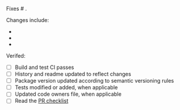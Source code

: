 Fixes # .

Changes include:

-
-
-

Verifed:

- [ ] Build and test CI passes
- [ ] History and readme updated to reflect changes
- [ ] Package version updated according to semantic versioning rules
- [ ] Tests modified or added, when applicable
- [ ] Updated code owners file, when applicable
- [ ] Read the [PR checklist](https://github.com/Azure/service-fabric-cli/wiki/Checklist)
